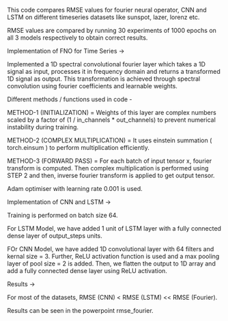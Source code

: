 This code compares RMSE values for fourier neural operator, CNN and LSTM on different timeseries datasets like sunspot, lazer, lorenz etc. 

RMSE values are compared by running 30 experiments of 1000 epochs on all 3 models respectively to obtain correct results.

Implementation of FNO for Time Series -> 

Implemented a 1D spectral convolutional fourier layer which takes a 1D signal as input, processes it in frequency domain and returns a transformed 1D signal as output. 
This transformation is achieved through spectral convolution using fourier coefficients and learnable weights. 

Different methods / functions used in code - 

METHOD-1 (INITIALIZATION) = Weights of this layer are complex numbers scaled by a factor of (1 / in_channels * out_channels) to prevent numerical instability during training. 

METHOD-2 (COMPLEX MULTIPLICATION) = It uses einstein summation ( torch.einsum ) to perform multiplication efficiently. 

METHOD-3 (FORWARD PASS) = For each batch of input tensor x, fourier transform is computed. Then complex multiplication is performed using STEP 2 and then, inverse fourier transform is applied to get output tensor. 

Adam optimiser with learning rate 0.001 is used. 

Implementation of CNN and LSTM -> 

Training is performed on batch size 64.

For LSTM Model, we have added 1 unit of LSTM layer with a fully connected dense layer of output_steps units.  

FOr CNN Model, we have added 1D convolutional layer with 64 filters and kernal size = 3. Further, ReLU activation function is used and a max pooling layer of pool size = 2 is added. 
Then, we flatten the output to 1D array and add a fully connected dense layer using ReLU activation. 

Results -> 

For most of the datasets, RMSE (CNN) < RMSE (LSTM) << RMSE (Fourier). 

Results can be seen in the powerpoint rmse_fourier. 
